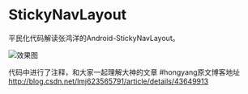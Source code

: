 # StickyNavLayout
平民化代码解读张鸿洋的Android-StickyNavLayout。

![效果图](https://github.com/hongyangAndroid/Android-StickyNavLayout/raw/master/sc.gif)

代码中进行了注释，和大家一起理解大神的文章
#hongyang原文博客地址
http://blog.csdn.net/lmj623565791/article/details/43649913
